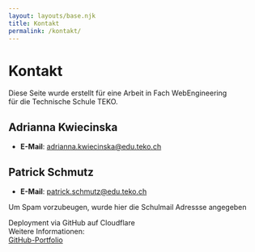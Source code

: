 ```yaml
---
layout: layouts/base.njk
title: Kontakt
permalink: /kontakt/
---
```


# Kontakt
Diese Seite wurde erstellt für eine Arbeit in Fach WebEngineering  
für die Technische Schule TEKO.
  
  
## Adrianna Kwiecinska
- **E-Mail**: adrianna.kwiecinska@edu.teko.ch
  
  
## Patrick Schmutz
- **E-Mail**: patrick.schmutz@edu.teko.ch
  
  
Um Spam vorzubeugen, wurde hier die Schulmail Adressse angegeben
  
  
Deployment via GitHub auf Cloudflare  
Weitere Informationen:  
[GitHub-Portfolio](https://github.com/dasabnormale/Portfolio)